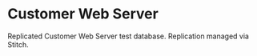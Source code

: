 # Customer Web Server

Replicated Customer Web Server test database. Replication managed via Stitch.